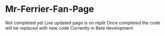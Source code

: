 # Mr-Ferrier-Fan-Page
Not completed yet
Live updated page is on replit
Once completed the code will be replaced with new code
Currently in Beta development
